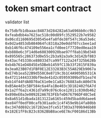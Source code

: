 # token smart contract

validator list

    0x75dbfb1dbaaac84873d284282a63a696bb0cc9b3			
    0xfeabdbb4a7623ac518c00d89fc3529522b7e9582			
    0x06cd1160695d30545e4fa8fde38f547c36a53e6c			
    0x0d2a4853db084064fc8318a20e0ddf07ccbee1ad			
    0xb146f6c474109e556ea1cfd0ee1f7720ed0eaa19			
    0xb888e6c3f14d6e608300920bae97ff8ab19bd348			
    0x895565c286373d0e55c2b3a92a3a9c3d142bf883			
    0x43acf45338ce88033d7ca99f7122a24f325b628b			
    0xb4b761eD4845Ee5DBeb1459fC13b33f2815F839a			
    0x3ea023B07d1FBF0E12E33283B3C55A829Eb9067a			
    0xE74b1ea522B9d558C8e8719c3b1C4A9050b531CA			
	0x472114443330bf9ede41d2c05959309bdfb1ea74			
    0xb14f44FdA0D70aC61e0e1Ca82c76883a8cA00d7A			
    0xB5Ae4d3c5BF584c6a4Fa1Be403c3D182402f6A7d			
    0x1a2ff6a2c4361d7a99c076c6ce12011c830db462			
    0x898eE0a3e0092E2A67E3FEbfeD676796DF48C5eE			
    0x8a651d1dbada1813122a6165c459d5badd6daee6			
    0xe84ff0edf00cafb301aa9c1c4f459e9b14fa80bb			
    0xc347dd692c167282ee3fce51f303a3709b946b88			
    0x182E1fF8cB23c8362BbB8ace6E7AcF00186d13Bb			
    
